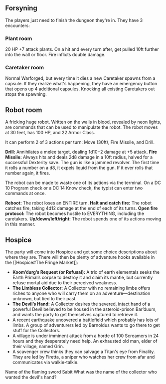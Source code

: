 ## Forsyning
The players just need to finish the dungeon they're in. They have 3 encounters:
### Plant room
20 HP +7 attack plants. On a hit and every turn after, get pulled 10ft further into the wall or floor. Fire inflicts double damage.
### Caretaker room
Normal Warforged, but every time it dies a new Caretaker spawns from a capsule. If they realize what's happening, they have an emergency button that opens up 4 additional capsules. Knocking all existing Caretakers out stops the spawning.
## Robot room
A fricking huge robot. Written on the walls in blood, revealed by neon lights, are commands that can be used to manipulate the robot. The robot moves at 30 feet, has 100  HP, and 22 Armor Class.

It can perform 2 of 3 actions per turn: Move (30ft), Fire Missile, and Drill. 

**Drill:** Annihilates a melee target, dealing 1d10+2 damage at +5 attack.
**Fire Missile:** Always hits and deals 2d8 damage in a 10ft radius, halved for a successful Dexterity save. The gun is like a jammed revolver. The first time it rolls a number on a d8, it expels liquid from the gun. If it ever rolls that number again, it fires.

The robot can be made to waste one of its actions via the terminal. On a DC 10 Program check or a DC 14 Know check, the typist can enter two commands at once.

**Reboot:** The robot loses an ENTIRE turn.
**Halt and catch fire:** The robot catches fire, taking 4d12 damage at the end of each of its turns.
**Open fire protocol:** The robot becomes hostile to EVERYTHING, including the caretakers.
**Up/down/left/right:** The robot spends one of its actions moving in this manner. 
## Hospice
The party will come into Hospice and get some choice descriptions about where they are. There will then be plenty of adventure hooks available in the [[Hospice#The Fringe Market]]:
- **Koom’durg’s Request (or Refusal):** A trio of earth elementals seeks the Earth Primal’s corpse to destroy it and claim its mantle, but currently refuse mortal aid due to their perceived weakness.
- **The Limbless Collector:** A Collector with no remaining limbs offers riches to anyone who will carry them on an adventure—destination unknown, but tied to their past.
- **The Devil’s Hand:** A Collector desires the severed, intact hand of a powerful Devil believed to be housed in the asteroid-prison Bar’duum, and wants the party to get themselves captured to retrieve it.
- A recent earthquake uncovered a battlefield which probably has lots of limbs. A group of adventurers led by Barnoldus wants to go there to get stuff for the Collectors.
- A village is under imminent attack from a horde of 100 Screamers in 24 hours and they desperately need help. An exhausted old man, elder of their village, named Grin.
- A scavenger crew thinks they can salvage a Titan's eye from Finality. They are led by Firetta, a sniper who watches her crew from afar and communicates via walkie-talkie.

Name of the flaming sword
Sabit
What was the name of the collector who wanted the devil's hand?
